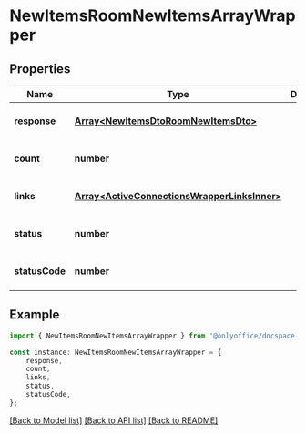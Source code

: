 # NewItemsRoomNewItemsArrayWrapper


## Properties

Name | Type | Description | Notes
------------ | ------------- | ------------- | -------------
**response** | [**Array&lt;NewItemsDtoRoomNewItemsDto&gt;**](NewItemsDtoRoomNewItemsDto.md) |  | [optional] [default to undefined]
**count** | **number** |  | [optional] [default to undefined]
**links** | [**Array&lt;ActiveConnectionsWrapperLinksInner&gt;**](ActiveConnectionsWrapperLinksInner.md) |  | [optional] [default to undefined]
**status** | **number** |  | [optional] [default to undefined]
**statusCode** | **number** |  | [optional] [default to undefined]

## Example

```typescript
import { NewItemsRoomNewItemsArrayWrapper } from '@onlyoffice/docspace-api-sdk';

const instance: NewItemsRoomNewItemsArrayWrapper = {
    response,
    count,
    links,
    status,
    statusCode,
};
```

[[Back to Model list]](../README.md#documentation-for-models) [[Back to API list]](../README.md#documentation-for-api-endpoints) [[Back to README]](../README.md)
